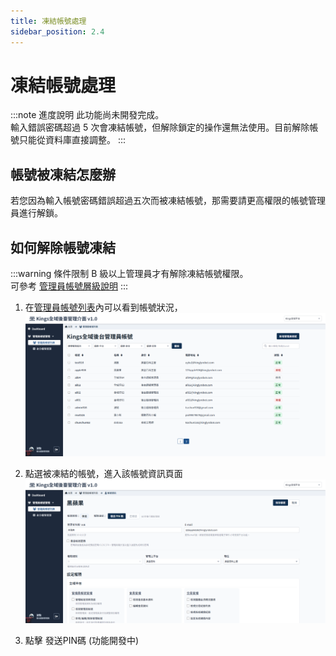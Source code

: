 ```yaml
---
title: 凍結帳號處理
sidebar_position: 2.4
---
```


# 凍結帳號處理

:::note 進度說明
此功能尚未開發完成。<br/>
輸入錯誤密碼超過 5 次會凍結帳號，但解除鎖定的操作還無法使用。目前解除帳號只能從資料庫直接調整。
:::

## 帳號被凍結怎麼辦

若您因為輸入帳號密碼錯誤超過五次而被凍結帳號，那需要請更高權限的帳號管理員進行解鎖。

## 如何解除帳號凍結

:::warning 條件限制
B 級以上管理員才有解除凍結帳號權限。<br/>
可參考 [管理員帳號層級說明](../admin/administer-rules.md)
:::

1. 在[管理員帳號列表](../admin/admin-list.md)內可以看到帳號狀況，
   ![管理員帳號列表](img/administer-list-freeze-admin.png)

2. 點選被凍結的帳號，進入該帳號資訊頁面
   ![解除凍結帳號](img/snet-pin-to-release-freeze-account.png)

3. 點擊 發送PIN碼
   (功能開發中)
